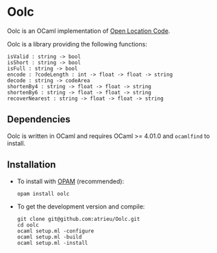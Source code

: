 # Oolc

Oolc is an OCaml implementation of [Open Location Code](https://github.com/google/open-location-code).

Oolc is a library providing the following functions:

    isValid : string -> bool
    isShort : string -> bool
    isFull : string -> bool
    encode : ?codeLength : int -> float -> float -> string
    decode : string -> codeArea
    shortenBy4 : string -> float -> float -> string
    shortenBy6 : string -> float -> float -> string
    recoverNearest : string -> float -> float -> string

## Dependencies
Oolc is written in OCaml and requires OCaml >= 4.01.0 and `ocamlfind` to install.

## Installation
* To install with [OPAM](http://opam.ocamlpro.com/) (recommended):

      opam install oolc

* To get the development version and compile:

      git clone git@github.com:atrieu/Oolc.git
      cd oolc
      ocaml setup.ml -configure
      ocaml setup.ml -build
      ocaml setup.ml -install
